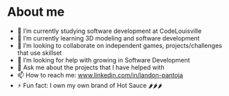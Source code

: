 # About me

- 🔭 I’m currently studying software development at CodeLouisville
- 🌱 I’m currently learning 3D modeling and software development
- 👯 I’m looking to collaborate on independent games, projects/challenges that use skillset
- 🤔 I’m looking for help with growing in Software Development
- 💬 Ask me about the projects that I have helped with
- 📫 How to reach me: www.linkedin.com/in/landon-pantoja
- ⚡ Fun fact: I own my own brand of Hot Sauce 🌶🌶🌶
